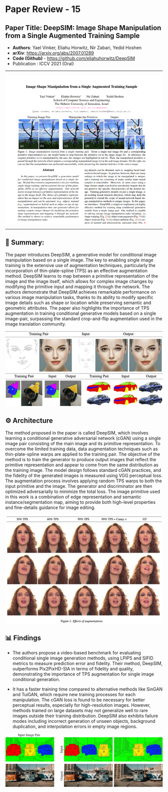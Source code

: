 # Paper Review - 15

## **Paper Title**: DeepSIM: Image Shape Manipulation from a Single Augmented Training Sample
- **Authors**: Yael Vinker, Eliahu Horwitz, Nir Zabari, Yedid Hoshen
- **arXiv**: https://arxiv.org/abs/2007.01289
- **Code (Github)** - https://github.com/eliahuhorwitz/DeepSIM
- Publication : ICCV 2021 (Oral)

---

![](./figs/15/1.png)

---

## 🧾 Summary: 
The paper introduces DeepSIM, a generative model for conditional image manipulation based on a single image. The key to enabling single image training is the extensive use of augmentation techniques, particularly the incorporation of thin-plate-spline (TPS) as an effective augmentation method. DeepSIM learns to map between a primitive representation of the image and the image itself, which allows for complex image changes by modifying the primitive input and mapping it through the network. The authors demonstrate that DeepSIM achieves remarkable performance on various image manipulation tasks, thanks to its ability to modify specific image details such as shape or location while preserving semantic and geometric attributes. The paper also highlights the importance of TPS augmentation in training conditional generative models based on a single image-pair, surpassing the standard crop-and-flip augmentation used in the image translation community.

![](./figs/15/2.png)


## ⚙️ Architecture
The method proposed in the paper is called DeepSIM, which involves learning a conditional generative adversarial network (cGAN) using a single image pair consisting of the main image and its primitive representation. To overcome the limited training data, data augmentation techniques such as thin-plate-spline warps are applied to the training pair. The objective of the method is to train the generator to produce output images that reflect the primitive representation and appear to come from the same distribution as the training image. The model design follows standard cGAN practices, and the fidelity of the generated images is measured using VGG perceptual loss. The augmentation process involves applying random TPS warps to both the input primitive and the image. The generator and discriminator are then optimized adversarially to minimize the total loss. The image primitive used in this work is a combination of edge representation and semantic instance/segmentation map, aiming to provide both high-level properties and fine-details guidance for image editing.

![](./figs/15/3.png)

## 📊 Findings 
- The authors propose a video-based benchmark for evaluating conditional single image generation methods, using LPIPS and SIFID metrics to measure prediction error and fidelity. Their method, DeepSIM, outperforms Pix2PixHD-SIA in terms of fidelity and quality, demonstrating the importance of TPS augmentation for single image conditional generation.

- It has a faster training time compared to alternative methods like SinGAN and TuiGAN, which require new training processes for each manipulation. The cGAN loss is found to be necessary for better perceptual results, especially for high-resolution images. However, methods trained on large datasets may not generalize well to rare images outside their training distribution. DeepSIM also exhibits failure modes including incorrect generation of unseen objects, background duplication, and interpolation 
errors in empty image regions.

![](./figs/15/4.png)